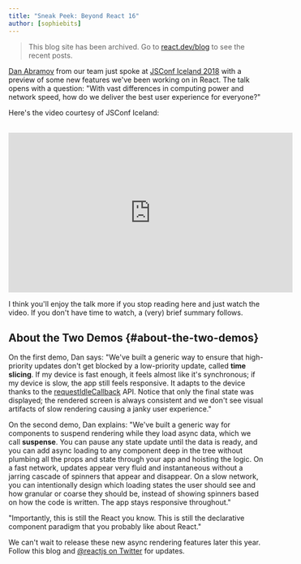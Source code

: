```yaml
---
title: "Sneak Peek: Beyond React 16"
author: [sophiebits]
---
```


<div class="scary">

> This blog site has been archived. Go to [react.dev/blog](https://es.react.dev/blog) to see the recent posts.

</div>

[Dan Abramov](https://twitter.com/dan_abramov) from our team just spoke at [JSConf Iceland 2018](https://2018.jsconf.is/) with a preview of some new features we've been working on in React. The talk opens with a question: "With vast differences in computing power and network speed, how do we deliver the best user experience for everyone?"

Here's the video courtesy of JSConf Iceland:

<br>

<iframe width="560" height="315" src="https://www.youtube-nocookie.com/embed/nLF0n9SACd4?rel=0" frameborder="0" allow="autoplay; encrypted-media" allowfullscreen></iframe>

I think you'll enjoy the talk more if you stop reading here and just watch the video. If you don't have time to watch, a (very) brief summary follows.

## About the Two Demos {#about-the-two-demos}

On the first demo, Dan says: "We've built a generic way to ensure that high-priority updates don't get blocked by a low-priority update, called **time slicing**. If my device is fast enough, it feels almost like it's synchronous; if my device is slow, the app still feels responsive. It adapts to the device thanks to the [requestIdleCallback](https://developers.google.com/web/updates/2015/08/using-requestidlecallback) API. Notice that only the final state was displayed; the rendered screen is always consistent and we don't see visual artifacts of slow rendering causing a janky user experience."

On the second demo, Dan explains: "We've built a generic way for components to suspend rendering while they load async data, which we call **suspense**. You can pause any state update until the data is ready, and you can add async loading to any component deep in the tree without plumbing all the props and state through your app and hoisting the logic. On a fast network, updates appear very fluid and instantaneous without a jarring cascade of spinners that appear and disappear. On a slow network, you can intentionally design which loading states the user should see and how granular or coarse they should be, instead of showing spinners based on how the code is written. The app stays responsive throughout."

"Importantly, this is still the React you know. This is still the declarative component paradigm that you probably like about React."

We can't wait to release these new async rendering features later this year. Follow this blog and [@reactjs on Twitter](https://twitter.com/reactjs) for updates.
